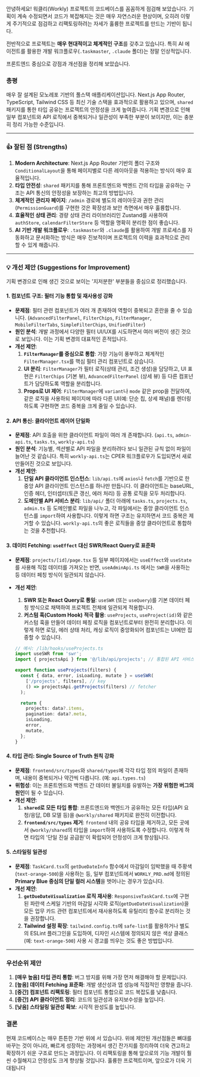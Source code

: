 안녕하세요! 워클리(Workly) 프로젝트의 코드베이스를 꼼꼼하게 점검해 보았습니다. 기획이 계속 수정되면서 코드가 복잡해지는 것은 매우 자연스러운 현상이며, 오히려 이렇게 주기적으로 점검하고 리팩토링하려는 자세가 훌륭한 프로젝트를 만드는 기반이 됩니다.

전반적으로 프로젝트는 **매우 현대적이고 체계적인 구조**를 갖추고 있습니다. 특히 AI 에이전트를 활용한 개발 워크플로우(`.taskmaster`, `.claude` 폴더)는 정말 인상적입니다.

프론트엔드 중심으로 강점과 개선점을 정리해 보았습니다.

### 총평

매우 잘 설계된 모노레포 기반의 풀스택 애플리케이션입니다. Next.js App Router, TypeScript, Tailwind CSS 등 최신 기술 스택을 효과적으로 활용하고 있으며, `shared` 패키지를 통한 타입 공유는 프로젝트의 안정성을 크게 높여줍니다. 기획 변경으로 인해 일부 컴포넌트와 API 로직에서 중복되거나 일관성이 부족한 부분이 보이지만, 이는 충분히 정리 가능한 수준입니다.

---

### 👍 잘된 점 (Strengths)

1.  **Modern Architecture**: Next.js App Router 기반의 폴더 구조와 `ConditionalLayout`을 통해 페이지별로 다른 레이아웃을 적용하는 방식이 매우 효율적입니다.
2.  **타입 안전성**: `shared` 패키지를 통해 프론트엔드와 백엔드 간의 타입을 공유하는 구조는 API 통신의 안정성을 보장하는 최고의 방법입니다.
3.  **체계적인 관리자 페이지**: `/admin` 경로에 별도의 레이아웃과 권한 관리(`PermissionGuard`)를 구현한 것은 확장성과 보안 측면에서 매우 훌륭합니다.
4.  **효율적인 상태 관리**: 경량 상태 관리 라이브러리인 Zustand를 사용하여 `authStore`, `calendarFilterStore` 등 역할을 명확히 분리한 점이 좋습니다.
5.  **AI 기반 개발 워크플로우**: `.taskmaster`와 `.claude`를 활용하여 개발 프로세스를 자동화하고 문서화하는 방식은 매우 진보적이며 프로젝트의 이력을 효과적으로 관리할 수 있게 해줍니다.

---

### 💡 개선 제안 (Suggestions for Improvement)

기획 변경으로 인해 생긴 것으로 보이는 '지저분한' 부분들을 중심으로 정리했습니다.

#### 1. 컴포넌트 구조: 필터 기능 통합 및 재사용성 강화

-   **문제점**: 필터 관련 컴포넌트가 여러 개 존재하여 역할이 중복되고 혼란을 줄 수 있습니다. (`AdvancedFilterPanel`, `FilterChips`, `FilterManager`, `MobileFilterTabs`, `SimpleFilterChips`, `UnifiedFilter`)
-   **원인 분석**: 개발 과정에서 다양한 필터 UI/UX를 시도하면서 여러 버전이 생긴 것으로 보입니다. 이는 기획 변경의 대표적인 흔적입니다.
-   **개선 제안**:
    1.  **`FilterManager`를 중심으로 통합**: 가장 기능이 풍부하고 체계적인 `FilterManager.tsx`를 핵심 필터 관리 컴포넌트로 삼습니다.
    2.  **UI 분리**: `FilterManager`가 필터 로직(상태 관리, 조건 생성)을 담당하고, UI 표현은 `FilterChips` (기본 뷰), `AdvancedFilterPanel` (상세 뷰) 등 다른 컴포넌트가 담당하도록 역할을 분리합니다.
    3.  **Props로 UI 제어**: `FilterManager`에 `variant`나 `mode` 같은 prop을 전달하여, 같은 로직을 사용하되 페이지에 따라 다른 UI(예: 단순 칩, 상세 패널)를 렌더링하도록 구현하면 코드 중복을 크게 줄일 수 있습니다.

#### 2. API 통신: 클라이언트 레이어 단일화

-   **문제점**: API 호출을 위한 클라이언트 파일이 여러 개 존재합니다. (`api.ts`, `admin-api.ts`, `tasks.ts`, `workly-api.ts`)
-   **원인 분석**: 기능별, 섹션별로 API 파일을 분리하려다 보니 일관된 규칙 없이 파일이 늘어난 것 같습니다. 특히 `workly-api.ts`는 CPER 워크플로우가 도입되면서 새로 만들어진 것으로 보입니다.
-   **개선 제안**:
    1.  **단일 API 클라이언트 인스턴스**: `lib/api.ts`에 `axios`나 `fetch`를 기반으로 한 중앙 API 클라이언트 인스턴스를 하나만 만듭니다. 이 클라이언트는 baseURL, 인증 헤더, 인터셉터(토큰 갱신, 에러 처리) 등 공통 로직을 모두 처리합니다.
    2.  **도메인별 API 서비스 분리**: `lib/api/` 폴더 아래에 `tasks.ts`, `projects.ts`, `admin.ts` 등 도메인별로 파일을 나누고, 각 파일에서는 중앙 클라이언트 인스턴스를 `import`하여 사용합니다. 이렇게 하면 구조는 유지하면서 코드 중복은 제거할 수 있습니다. `workly-api.ts`의 좋은 로직들을 중앙 클라이언트로 통합하는 것을 추천합니다.

#### 3. 데이터 Fetching: `useEffect` 대신 SWR/React Query로 표준화

-   **문제점**: `projects/[id]/page.tsx` 등 일부 페이지에서는 `useEffect`와 `useState`를 사용해 직접 데이터를 가져오는 반면, `useAdminApi.ts` 에서는 `SWR`을 사용하는 등 데이터 페칭 방식이 일관되지 않습니다.
-   **개선 제안**:
    1.  **SWR 또는 React Query로 통일**: `useSWR` (또는 `useQuery`)를 기본 데이터 페칭 방식으로 채택하여 프로젝트 전체에 일관되게 적용합니다.
    2.  **커스텀 훅(Custom Hook) 적극 활용**: `useProjects`, `useProject(id)`와 같은 커스텀 훅을 만들어 데이터 페칭 로직을 컴포넌트로부터 완전히 분리합니다. 이렇게 하면 로딩, 에러 상태 처리, 캐싱 로직이 중앙화되어 컴포넌트는 UI에만 집중할 수 있습니다.

    ```typescript
    // 예시: /lib/hooks/useProjects.ts
    import useSWR from 'swr';
    import { projectsApi } from '@/lib/api/projects'; // 통합된 API 서비스

    export function useProjects(filters) {
      const { data, error, isLoading, mutate } = useSWR(
        ['/projects', filters], // key
        () => projectsApi.getProjects(filters) // fetcher
      );

      return {
        projects: data?.items,
        pagination: data?.meta,
        isLoading,
        error,
        mutate,
      };
    }
    ```

#### 4. 타입 관리: Single Source of Truth 원칙 강화

-   **문제점**: `frontend/src/types`와 `shared/types`에 각각 타입 정의 파일이 존재하며, 내용이 중복되거나 약간씩 다릅니다. (예: `api.types.ts`)
-   **위험성**: 이는 프론트엔드와 백엔드 간 데이터 불일치를 유발하는 **가장 위험한 버그의 원인**이 될 수 있습니다.
-   **개선 제안**:
    1.  **`shared`로 모든 타입 통합**: 프론트엔드와 백엔드가 공유하는 모든 타입(API 요청/응답, DB 모델 등)을 `@workly/shared` 패키지로 완전히 이전합니다.
    2.  **`frontend/src/types` 제거**: `frontend` 내의 공유 타입을 제거하고, 모든 곳에서 `@workly/shared`의 타입을 `import`하여 사용하도록 수정합니다. 이렇게 하면 타입의 '단일 진실 공급원'이 확립되어 안정성이 크게 향상됩니다.

#### 5. 스타일링 일관성

-   **문제점**: `TaskCard.tsx`의 `getDueDateInfo` 함수에서 마감일이 임박했을 때 주황색(`text-orange-500`)을 사용하는 등, 일부 컴포넌트에서 `WORKLY_PRD.md`에 정의된 **Primary Blue 중심의 단일 컬러 시스템**을 벗어나는 경우가 있습니다.
-   **개선 제안**:
    1.  **`getDueDateVisualization` 로직 재사용**: `ResponsiveTaskCard.tsx`에 구현된 파란색 스케일 기반의 마감일 시각화 로직(`getDueDateVisualization`)을 모든 업무 카드 관련 컴포넌트에서 재사용하도록 유틸리티 함수로 분리하는 것을 권장합니다.
    2.  **Tailwind 설정 확장**: `tailwind.config.ts`에 `safe-list`를 활용하거나 별도의 ESLint 플러그인을 도입하여, 디자인 시스템에 정의되지 않은 색상 클래스(예: `text-orange-500`) 사용 시 경고를 띄우는 것도 좋은 방법입니다.

---

### 우선순위 제안

1.  **[매우 높음] 타입 관리 통합**: 버그 방지를 위해 가장 먼저 해결해야 할 문제입니다.
2.  **[높음] 데이터 Fetching 표준화**: 개발 생산성과 앱 성능에 직접적인 영향을 줍니다.
3.  **[중간] 컴포넌트 리팩토링**: 필터 컴포넌트 통합으로 코드 복잡도를 낮춥니다.
4.  **[중간] API 클라이언트 정리**: 코드의 일관성과 유지보수성을 높입니다.
5.  **[낮음] 스타일링 일관성 확보**: 시각적 완성도를 높입니다.

### 결론

현재 코드베이스는 매우 튼튼한 기반 위에 서 있습니다. 위에 제안된 개선점들은 뼈대를 바꾸는 것이 아니라, 빠르게 성장하는 과정에서 생긴 잔가지를 정리하여 더욱 견고하고 확장하기 쉬운 구조로 만드는 과정입니다. 이 리팩토링을 통해 앞으로의 기능 개발이 훨씬 수월해지고 안정성도 크게 향상될 것입니다. 훌륭한 프로젝트이며, 앞으로가 더욱 기대됩니다